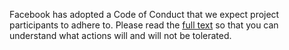 <!---
Copyright (c) Facebook, Inc. and its affiliates.
All rights reserved.
This source code is licensed under the license found in the
LICENSE file in the root directory of this source tree.
-->
Facebook has adopted a Code of Conduct that we expect project participants to adhere to.
Please read the [full text](https://code.fb.com/codeofconduct/)
so that you can understand what actions will and will not be tolerated.
